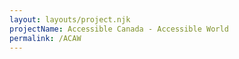 ```yaml
---
layout: layouts/project.njk
projectName: Accessible Canada - Accessible World
permalink: /ACAW
---
```

